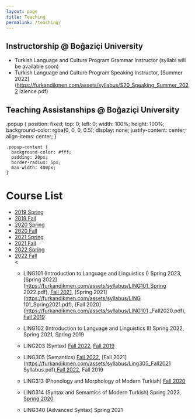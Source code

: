```yaml
---
layout: page
title: Teaching
permalink: /teaching/
---
```


## Instructorship @ Boğaziçi University

- Turkish Language and Culture Program Grammar Instructor (syllabi will be available soon)
- Turkish Language and Culture Program Speaking Instructor, [Summer 2022](https://furkandikmen.com/assets/syllabus/S20_Speaking_Summer_2022 İzlence.pdf) 

## Teaching Assistanships @ Boğaziçi University

.popup {
      position: fixed;
      top: 0;
      left: 0;
      width: 100%;
      height: 100%;
      background-color: rgba(0, 0, 0, 0.5);
      display: none;
      justify-content: center;
      align-items: center;
    }

    .popup-content {
      background-color: #fff;
      padding: 20px;
      border-radius: 5px;
      max-width: 400px;
    }
  </style>
  <script>
    function showPopup(semester) {
      var popup = document.getElementById('popup');
      var popupContent = document.getElementById('popup-content');
      popupContent.innerHTML = getCourseList(semester);
      popup.style.display = 'flex';
    }

    function closePopup() {
      var popup = document.getElementById('popup');
      popup.style.display = 'none';
    }

    function getCourseList(semester) {
      // Replace with your own course data or fetch it from an external source
      var courseData = {
        '2019 Spring': ['Course A', 'Course B', 'Course C'],
        '2019 Fall': ['Course D', 'Course E', 'Course F'],
        '2020 Spring': ['Course G', 'Course H', 'Course I'],
        '2020 Fall': ['Course J', 'Course K', 'Course L'],
        '2021 Spring': ['Course M', 'Course N', 'Course O'],
        '2021 Fall': ['Course P', 'Course Q', 'Course R'],
        '2022 Spring': ['Course S', 'Course T', 'Course U'],
        '2022 Fall': ['Course V', 'Course W', 'Course X'],
        '2023 Spring': ['Course Y', 'Course Z'],
      };

      var courses = courseData[semester] || [];
      var courseListHTML = '<h2>' + semester + ' Courses</h2>';

      if (courses.length > 0) {
        courseListHTML += '<ul>';
        courses.forEach(function (course) {
          courseListHTML += '<li>' + course + '</li>';
        });
        courseListHTML += '</ul>';
      } else {
        courseListHTML += '<p>No courses found for this semester.</p>';
      }

      return courseListHTML;
    }
  </script>
</head>
<body>
  <h1>Course List</h1>

  <ul>
    <li><a href="#" onclick="showPopup('2019 Spring')">2019 Spring</a></li>
    <li><a href="#" onclick="showPopup('2019 Fall')">2019 Fall</a></li>
    <li><a href="#" onclick="showPopup('2020 Spring')">2020 Spring</a></li>
    <li><a href="#" onclick="showPopup('2020 Fall')">2020 Fall</a></li>
    <li><a href="#" onclick="showPopup('2021 Spring')">2021 Spring</a></li>
    <li><a href="#" onclick="showPopup('2021 Fall')">2021 Fall</a></li>
    <li><a href="#" onclick="showPopup('2022 Spring')">2022 Spring</a></li>
    <li><a href="#" onclick="showPopup('2022 Fall')">2022 Fall</a></li>
    <


- LING101 (Introduction to Language and Linguistics I) Spring 2023, [Spring 2022](https://furkandikmen.com/assets/syllabus/LING101_Spring 2022.pdf), [Fall 2021](https://furkandikmen.com/assets/syllabus/LING101_Fall2021.pdf), [Spring 2021](https://furkandikmen.com/assets/syllabus/LING 101_Spring2021.pdf), [Fall 2020](https://furkandikmen.com/assets/syllabus/LING101 _Fall2020.pdf), [Fall 2019](https://furkandikmen.com/assets/syllabus/LING101_Fall2019.pdf)

- LING102 (Introduction to Language and Linguistics II) Spring 2022, Spring 2021, Spring 2019

- LING203 (Syntax) [Fall 2022](https://furkandikmen.com/assets/syllabus/LING203_FALL2022.pdf), [Fall 2019](https://furkandikmen.com//assets/syllabus/LING203_FALL2019.pdf)

- LING305 (Semantics) [Fall 2022](https://furkandikmen.com/assets/syllabus/Ling305_Fall2022.pdf), [Fall 2021](https://furkandikmen.com/assets/syllabus/Ling305_Fall2021 Syllabus.pdf),[Fall 2022](https://furkandikmen.com/assets/syllabus/LING305Fall2020.pdf), Fall 2019

- LING313 (Phonology and Morphology of Modern Turkish) [Fall 2020](https://furkandikmen.com/assets/syllabus/LING313_Fall2020.pdf)

- LING314 (Syntax and Semantics of Modern Turkish) Spring 2023, [Spring 2020](https://furkandikmen.com/assets/syllabus/LING314_Spring2020.pdf)

- LING340 (Advanced Syntax) Spring 2021
